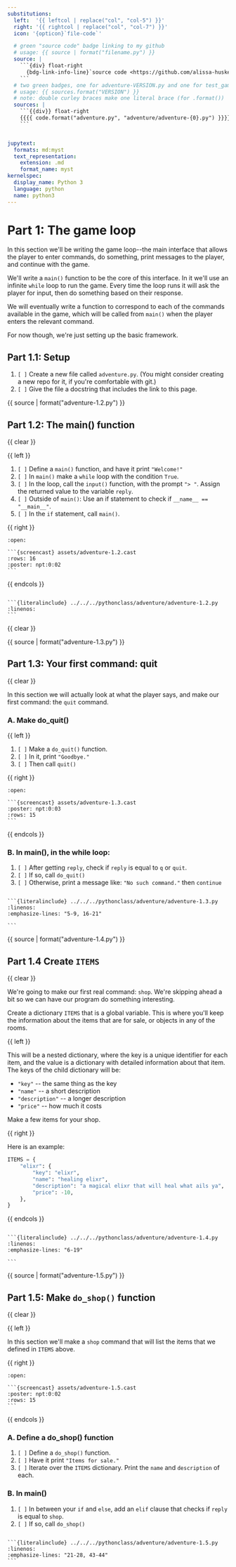 ```yaml
---
substitutions:
  left:  '{{ leftcol | replace("col", "col-5") }}'
  right: '{{ rightcol | replace("col", "col-7") }}'
  icon: '{opticon}`file-code`'

  # green "source code" badge linking to my github
  # usage: {{ source | format("filename.py") }}
  source: |
    ```{div} float-right
      {bdg-link-info-line}`source code <https://github.com/alissa-huskey/python-class/blob/master/pythonclass/adventure/%s>`
    ```
  # two green badges, one for adventure-VERSION.py and one for test_game-VERSION.py
  # usage: {{ sources.format("VERSION") }}
  # note: double curley braces make one literal brace (for .format())
  sources: |
    ```{{div}} float-right
    {{{{ code.format("adventure.py", "adventure/adventure-{0}.py") }}}} {{{{ code.format("test_game.py", "adventure/test_game-{0}.py") }}}}
    ```


jupytext:
  formats: md:myst
  text_representation:
    extension: .md
    format_name: myst
kernelspec:
  display_name: Python 3
  language: python
  name: python3
---
```

Part 1: The game loop
=====================

In this section we'll be writing the game loop--the main interface that allows
the player to enter commands, do something, print messages to the player, and
continue with the game.

We'll write a `main()` function to be the core of this interface. In it we'll
use an infinite `while` loop to run the game. Every time the loop runs it will
ask the player for input, then do something based on their response.

We will eventually write a function to correspond to each of the commands
available in the game, which will be called from `main()` when the player enters
the relevant command.

For now though, we're just setting up the basic framework.

Part 1.1: Setup
---------------

1. `[ ]` Create a new file called `adventure.py`. (You might consider creating a new
repo for it, if you're comfortable with git.)
2. `[ ]` Give the file a docstring that includes the link to this page.

{{ source | format("adventure-1.2.py") }}

Part 1.2: The main() function
-----------------------------

{{ clear }}

{{ left }}

1. `[ ]` Define a `main()` function, and have it print `"Welcome!"`
2. `[ ]` In `main()` make a `while` loop with the condition `True`.
3. `[ ]` In the loop, call the `input()` function, with the prompt `"> "`. Assign the returned value to the variable `reply`.
4. `[ ]` Outside of `main()`: Use an if statement to check if `__name__ == "__main__"`.
5. `[ ]` In the `if` statement, call `main()`.

{{ right }}

`````{dropdown} Demo
:open:

```{screencast} assets/adventure-1.2.cast
:rows: 16
:poster: npt:0:02
```

`````

{{ endcols }}

`````{dropdown} Code

```{literalinclude} ../../../pythonclass/adventure/adventure-1.2.py
:linenos:
```

`````

{{ clear }}

{{ source | format("adventure-1.3.py") }}

Part 1.3: Your first command: quit
----------------------------------

{{ clear }}

In this section we will actually look at what the player says, and make our first
command: the `quit` command.

### A. Make do_quit()

{{ left }}

1. `[ ]` Make a `do_quit()` function.
1. `[ ]` In it, print `"Goodbye."`
1. `[ ]` Then call `quit()`

{{ right }}

`````{dropdown} Demo
:open:

```{screencast} assets/adventure-1.3.cast
:poster: npt:0:03
:rows: 15
```

`````

{{ endcols }}

### B. In main(), in the while loop:

1. `[ ]` After getting `reply`, check if `reply` is equal to `q` or `quit`.
1. `[ ]` If so, call `do_quit()`
1. `[ ]` Otherwise, print a message like: `"No such command."` then `continue`

`````{dropdown} Code

```{literalinclude} ../../../pythonclass/adventure/adventure-1.3.py
:linenos:
:emphasize-lines: "5-9, 16-21"

```

`````

{{ source | format("adventure-1.4.py") }}

Part 1.4 Create `ITEMS`
-----------------------

{{ clear }}

We're going to make our first real command: `shop`. We're skipping ahead a bit
so we can have our program do something interesting.

Create a dictionary `ITEMS` that is a global variable. This is where you'll
keep the information about the items that are for sale, or objects in any of
the rooms.

{{ left }}

This will be a nested dictionary, where the key is a unique identifier for
each item, and the value is a dictionary with detailed information about
that item. The keys of the child dictionary will be:

* `"key"` -- the same thing as the key
* `"name"` -- a short description
* `"description"` -- a longer description
* `"price"` -- how much it costs

Make a few items for your shop.

{{ right }}

Here is an example:

```python
ITEMS = {
    "elixr": {
        "key": "elixr",
        "name": "healing elixr",
        "description": "a magical elixr that will heal what ails ya",
        "price": -10,
    },
}
```

{{ endcols }}

`````{dropdown} Code

```{literalinclude} ../../../pythonclass/adventure/adventure-1.4.py
:linenos:
:emphasize-lines: "6-19"

```

`````

{{ source | format("adventure-1.5.py") }}

Part 1.5: Make `do_shop()` function
-----------------------------------

{{ clear }}

{{ left }}

In this section we'll make a `shop` command that will list the items that we
defined in `ITEMS` above.

{{ right }}

`````{dropdown} Demo
:open:

```{screencast} assets/adventure-1.5.cast
:poster: npt:0:02
:rows: 15
```

`````

{{ endcols }}

### A. Define a do_shop() function

1. `[ ]` Define a `do_shop()` function.
1. `[ ]` Have it print `"Items for sale."`
1. `[ ]` Iterate over the `ITEMS` dictionary. Print the `name` and `description` of each.

### B. In main()

1. `[ ]` In between your `if` and `else`, add an `elif` clause that checks if `reply`
   is equal to `shop`.
1. `[ ]` If so, call `do_shop()`

`````{dropdown} Code

```{literalinclude} ../../../pythonclass/adventure/adventure-1.5.py
:linenos:
:emphasize-lines: "21-28, 43-44"
```

`````
